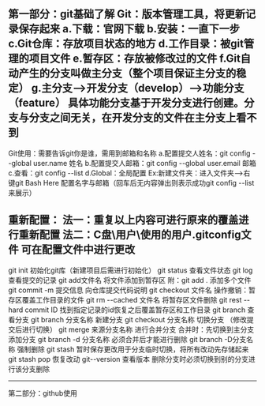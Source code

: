 第一部分：git基础了解
Git：版本管理工具，将更新记录保存起来
a.下载：官网下载
b.安装：一直下一步
c.Git仓库：存放项目状态的地方
d.工作目录：被git管理的项目文件
e.暂存区：存放被修改过的文件
f.Git自动产生的分支叫做主分支（整个项目保证主分支的稳定）
g.主分支—>开发分支（develop）—>功能分支（feature） 具体功能分支基于开发分支进行创建。分支与分支之间无关，在开发分支的文件在主分支上看不到
-------------------------------------------------------
Git使用：需要告诉git你是谁，需用到邮箱和名称
a.配置提交人姓名：git config --global user.name 姓名
b.配置提交人邮箱：git config --global user.email 邮箱
c.查看：git config --list
d.Global：全局配置
Ex:新建文件夹：进入文件夹—>右键git Bash Here 配置名字与邮箱（回车后无内容弹出则表示成功git config --list来展示）

重新配置：
法一：重复以上内容可进行原来的覆盖进行重新配置
法二：C盘\用户\使用的用户\.gitconfig文件  可在配置文件中进行更改
-------------------------------------------------------------------

git init	初始化git库（新建项目后需进行初始化）
git status	查看文件状态
git log	查看提交的记录
git add文件名	将文件添加到暂存区  附：git add . 添加多个文件
git commit -m 提交信息	向仓库提交代码说明 
git checkout 文件名	操作撤销：暂存区覆盖工作目录的文件
git rm --cached 文件名	将暂存区文件删除
git rest --hard commit ID	找到指定记录的id恢复之后覆盖暂存区和工作目录
git branch	查看分支
git branch 分支名称	新建分支
git checkout 分支名称	切换分支 （修改提交后进行切换）
git merge 来源分支名称 	进行合并分支  合并时：先切换到主分支添加分支
git branch -d 分支名称	必须合并后才能进行删除
git branch -D分支名称	强制删除
git stash 	暂时保存更改用于分支临时切换，将所有改动先存储起来
git stash pop	恢复改动
git--version	查看版本
删除分支时必须切换到别的分支进行该分支删除

-----------------------------------------------------------------------------------------------------------------------------
第二部分：github使用